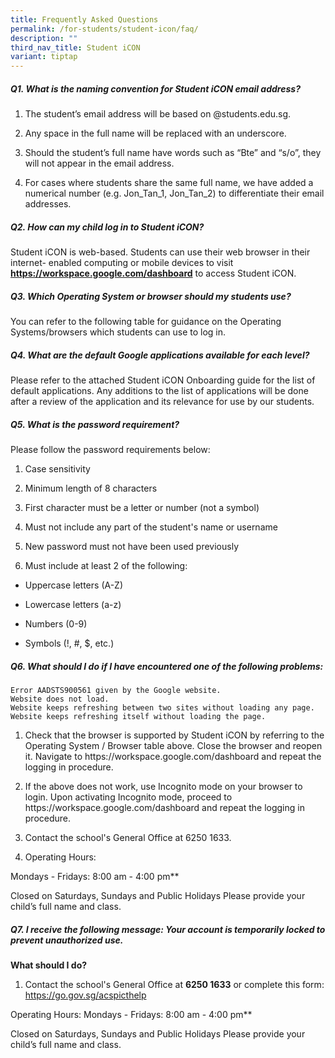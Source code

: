 ```yaml
---
title: Frequently Asked Questions
permalink: /for-students/student-icon/faq/
description: ""
third_nav_title: Student iCON
variant: tiptap
---
```

<h5>Q1. What is the naming convention for Student iCON email address?</h5>
<ol data-tight="true" class="tight">
<li>
<p>The student’s email address will be based on @students.edu.sg.</p>
</li>
<li>
<p>Any space in the full name will be replaced with an underscore.</p>
</li>
<li>
<p>Should the student’s full name have words such as “Bte” and “s/o”, they
will not appear in the email address.</p>
</li>
<li>
<p>For cases where students share the same full name, we have added a numerical
number (e.g. Jon_Tan_1, Jon_Tan_2) to differentiate their email addresses.</p>
</li>
</ol>
<h5>Q2. How can my child log in to Student iCON?</h5>
<p>Student iCON is web-based. Students can use their web browser in their
internet- enabled computing or mobile devices to visit <strong><a href="https://workspace.google.com/dashboard" rel="noopener noreferrer nofollow" target="_blank">https://workspace.google.com/dashboard</a></strong> to
access Student iCON.</p>
<h5>Q3. Which Operating System or browser should my students use?</h5>
<p>You can refer to the following table for guidance on the Operating Systems/browsers
which students can use to log in.</p>
<h5>Q4. What are the default Google applications available for each level?</h5>
<p>Please refer to the attached Student iCON Onboarding guide for the list
of default applications. Any additions to the list of applications will
be done after a review of the application and its relevance for use by
our students.</p>
<h5>Q5. What is the password requirement?</h5>
<p>Please follow the password requirements below:</p>
<ol data-tight="true" class="tight">
<li>
<p>Case s​ensitivity</p>
</li>
<li>
<p>Minimum​ length of&nbsp;8&nbsp;characters</p>
</li>
<li>
<p>First character mu​st be a letter or number (not a symbol)</p>
</li>
<li>
<p>Must not inclu​de any part of the student's name or username</p>
</li>
<li>
<p>New password must not have been used previously​</p>
</li>
<li>
<p>Must include at lea​st&nbsp;2&nbsp;of the following:</p>
</li>
</ol>
<ul data-tight="true" class="tight">
<li>
<p>Uppercase​ letters (A-Z)</p>
</li>
<li>
<p>Lowerca​se letters (a-z)</p>
</li>
<li>
<p>Number​s (0-9)</p>
</li>
<li>
<p>Symb​​ols (!, #, $, etc.)</p>
</li>
</ul>
<p></p>
<h5>Q6. What should I do if I have encountered one of the following problems:</h5><pre><code>Error AADSTS900561 given by the Google website.
Website does not load.
Website keeps refreshing between two sites without loading any page.
Website keeps refreshing itself without loading the page.</code></pre>
<p></p>
<ol data-tight="true" class="tight">
<li>
<p>Check that the browser is supported by Student iCON by referring to the
Operating System / Browser table above. Close the browser and reopen it.
Navigate to https://workspace.google.com/dashboard and repeat the logging
in procedure.</p>
</li>
<li>
<p>If the above does not work, use Incognito mode on your browser to login.
Upon activating Incognito mode, proceed to https://workspace.google.com/dashboard
and repeat the logging in procedure.</p>
</li>
<li>
<p>Contact the school's General Office at 6250 1633.</p>
</li>
<li>
<p>Operating Hours:</p>
</li>
</ol>
<p>Mondays - Fridays: 8:00 am - 4:00 pm**</p>
<p>Closed on Saturdays, Sundays and Public Holidays Please provide your child’s
full name and class.</p>
<h5>Q7. I receive the following message: Your account is temporarily locked to prevent unauthorized use.</h5>
<p><strong>What should I do?</strong>
</p>
<ol data-tight="true" class="tight">
<li>
<p>Contact the school's General Office at <strong>6250 1633</strong> or complete
this form: <a href="https://form.gov.sg/65b1b9706f26938cf7b36232" rel="noopener nofollow" target="_blank">https://go.gov.sg/acspicthelp</a>
</p>
</li>
</ol>
<p>Operating Hours: Mondays - Fridays: 8:00 am - 4:00 pm**</p>
<p>Closed on Saturdays, Sundays and Public Holidays Please provide your child’s
full name and class.</p>
<p></p>
<p></p>